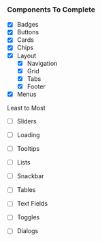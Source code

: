 ### Components To Complete

-   [x] Badges
-   [x] Buttons
-   [x] Cards
-   [x] Chips
-   [x] Layout
    -   [x] Navigation
    -   [x] Grid
    -   [x] Tabs
    -   [x] Footer
-   [x] Menus

Least to Most

-   [ ] Sliders
-   [ ] Loading

-   [ ] Tooltips
-   [ ] Lists
-   [ ] Snackbar

-   [ ] Tables
-   [ ] Text Fields
-   [ ] Toggles
-   [ ] Dialogs
